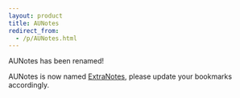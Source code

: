 ```yaml
---
layout: product
title: AUNotes
redirect_from:
  - /p/AUNotes.html
---
```


AUNotes has been renamed!

AUNotes is now named [ExtraNotes][1], please update your bookmarks
accordingly.


[1]: http://teragonaudio.com/ExtraNotes.html


